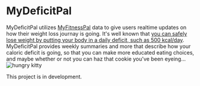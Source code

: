 # MyDeficitPal

MyDeficitPal utilizes [MyFitnessPal](http://www.myfitnesspal.com) data to give users realtime updates on how their weight loss journay is going. It's well known that [you can safely lose weight by putting your body in a daily deficit, such as 500 kcal/day](http://www.acaloriecounter.com/diet/calorie-deficit-to-lose-weight/). MyDeficitPal provides weekly summaries and more that describe how your caloric deficit is going, so that you can make more educated eating choices, and maybe whether or not you can haz that cookie you've been eyeing...  
![hungry kitty](https://cdn.meme.am/instances/66047872.jpg)

This project is in development. 
